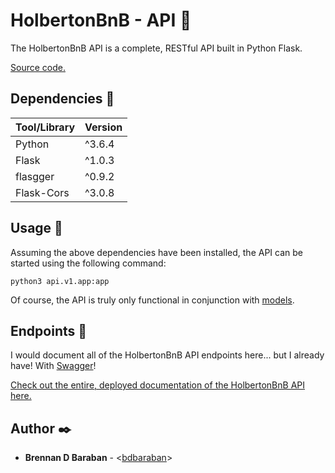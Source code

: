 # HolbertonBnB - API :round_pushpin:

The HolbertonBnB API is a complete, RESTful API built in Python Flask.

[Source code.](../api)

## Dependencies :couple:

| Tool/Library | Version |
| ------------ | ------- |
| Python       | ^3.6.4  |
| Flask        | ^1.0.3  |
| flasgger     | ^0.9.2  |
| Flask-Cors   | ^3.0.8  |

## Usage :running:

Assuming the above dependencies have been installed, the API can be started using the following command:

```
python3 api.v1.app:app
```

Of course, the API is truly only functional in conjunction with [models](./MODELS.md).

## Endpoints :light_rail:

I would document all of the HolbertonBnB API endpoints here... but I already have! With [Swagger](https://swagger.io/)!

[Check out the entire, deployed documentation of the HolbertonBnB API here.](https://bdbnb.site/apidocs)

## Author :black_nib:

* __Brennan D Baraban__ - <[bdbaraban](https://github.com/bdbaraban)>
